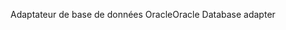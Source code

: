 <span data-ttu-id="b2bf2-101">Adaptateur de base de données Oracle</span><span class="sxs-lookup"><span data-stu-id="b2bf2-101">Oracle Database adapter</span></span>